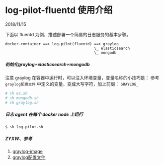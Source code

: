 # log-pilot-fluentd 使用介绍
2018/11/15

下面以 fluentd 为例，描述部署一个简易的日志服务的基本步骤。
```
docker-container ==> log-pilot(fluentd) ==> graylog
                                        \_ elasticsearch
                                        \_ mongodb
```

##### 初始化graylog+elasticsearch+mongodb
注意 graylog 在容器中运行时，可以注入环境变量，变量名称的小技巧是：
参考 `graylog配置文件` 中定义的变量，变成大写字符，加上前缀： `GRAYLOG_`

```bash
# sh es.sh
# sh mongodb.sh
# sh graylog.sh

```

##### 日志 agent 在每个 docker node 上运行
```bash
$ sh log-pilot.sh

```



##### ZYXW、参考
1. [graylog-image](https://hub.docker.com/r/graylog/graylog/)
2. [graylog配置文件](https://github.com/Graylog2/graylog-docker/blob/2.4/config/graylog.conf)
